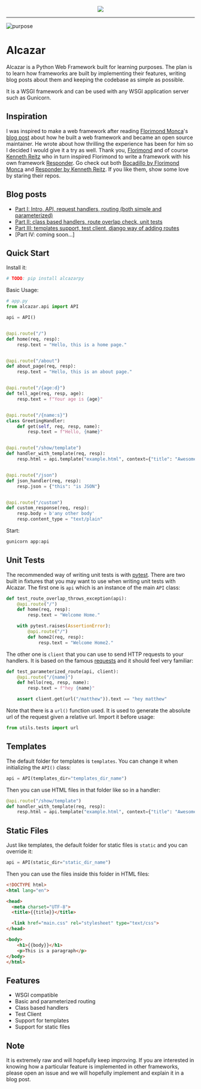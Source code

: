 <p align="center">
    <img src="https://github.com/rahmonov/alcazar/blob/master/alcazar.jpg">
</p>

---

![purpose](https://img.shields.io/badge/purpose-learning-green.svg)

# Alcazar

Alcazar is a Python Web Framework built for learning purposes. The plan is to learn how frameworks are built by implementing their features,
writing blog posts about them and keeping the codebase as simple as possible.

It is a WSGI framework and can be used with any WSGI application server such as Gunicorn.

## Inspiration

I was inspired to make a web framework after reading [Florimond Monca](https://twitter.com/FlorimondManca)'s [blog post](https://blog.florimondmanca.com/how-i-built-a-web-framework-and-became-an-open-source-maintainer)
about how he built a web framework and became an open source maintainer. He wrote about how thrilling the experience has been for him so I decided I would give it a try as well.
Thank you, [Florimond](https://github.com/florimondmanca) and of course [Kenneth Reitz](https://twitter.com/kennethreitz) who in turn inspired Florimond to write a framework with
his own framework [Responder](https://github.com/kennethreitz/responder). Go check out both [Bocadillo by Florimond Monca](https://github.com/bocadilloproject/bocadillo) and [Responder by Kenneth Reitz](https://github.com/kennethreitz/responder).
If you like them, show some love by staring their repos.

## Blog posts

- [Part I: Intro, API, request handlers, routing (both simple and parameterized)](http://rahmonov.me/posts/write-python-framework-part-one/)
- [Part II: class based handlers, route overlap check, unit tests](http://rahmonov.me/posts/write-python-framework-part-two/)
- [Part III: templates support, test client, django way of adding routes](http://rahmonov.me/posts/write-python-framework-part-three/)
- [Part IV: coming soon...]

## Quick Start

Install it:

```bash
# TODO: pip install alcazarpy
```

Basic Usage:

```python
# app.py
from alcazar.api import API

api = API()


@api.route("/")
def home(req, resp):
    resp.text = "Hello, this is a home page."


@api.route("/about")
def about_page(req, resp):
    resp.text = "Hello, this is an about page."


@api.route("/{age:d}")
def tell_age(req, resp, age):
    resp.text = f"Your age is {age}"


@api.route("/{name:s}")
class GreetingHandler:
    def get(self, req, resp, name):
        resp.text = f"Hello, {name}"


@api.route("/show/template")
def handler_with_template(req, resp):
    resp.html = api.template("example.html", context={"title": "Awesome Framework", "body": "welcome to the future!"})


@api.route("/json")
def json_handler(req, resp):
    resp.json = {"this": "is JSON"}


@api.route("/custom")
def custom_response(req, resp):
    resp.body = b'any other body'
    resp.content_type = "text/plain"
```

Start:

```bash
gunicorn app:api
```

## Unit Tests

The recommended way of writing unit tests is with [pytest](https://docs.pytest.org/en/latest/). There are two built in fixtures
that you may want to use when writing unit tests with Alcazar. The first one is `api` which is an instance of the main `API` class:

```python
def test_route_overlap_throws_exception(api):
    @api.route("/")
    def home(req, resp):
        resp.text = "Welcome Home."

    with pytest.raises(AssertionError):
        @api.route("/")
        def home2(req, resp):
            resp.text = "Welcome Home2."
```

The other one is `client` that you can use to send HTTP requests to your handlers. It is based on the famous [requests](http://docs.python-requests.org/en/master/) and it should feel very familiar:

```python
def test_parameterized_route(api, client):
    @api.route("/{name}")
    def hello(req, resp, name):
        resp.text = f"hey {name}"

    assert client.get(url("/matthew")).text == "hey matthew"
```

Note that there is a `url()` function used. It is used to generate the absolute url of the request given a relative url. Import it before usage:

```python
from utils.tests import url
```

## Templates

The default folder for templates is `templates`. You can change it when initializing the `API()` class:

```python
api = API(templates_dir="templates_dir_name")
```

Then you can use HTML files in that folder like so in a handler:

```python
@api.route("/show/template")
def handler_with_template(req, resp):
    resp.html = api.template("example.html", context={"title": "Awesome Framework", "body": "welcome to the future!"})
```

## Static Files

Just like templates, the default folder for static files is `static` and you can override it:

```python
api = API(static_dir="static_dir_name")
```

Then you can use the files inside this folder in HTML files:

```html
<!DOCTYPE html>
<html lang="en">

<head>
  <meta charset="UTF-8">
  <title>{{title}}</title>

  <link href="main.css" rel="stylesheet" type="text/css">
</head>

<body>
    <h1>{{body}}</h1>
    <p>This is a paragraph</p>
</body>
</html>
```

## Features

- WSGI compatible
- Basic and parameterized routing
- Class based handlers
- Test Client
- Support for templates
- Support for static files

## Note

It is extremely raw and will hopefully keep improving. If you are interested in knowing how a particular feature is implemented in other
frameworks, please open an issue and we will hopefully implement and explain it in a blog post.
